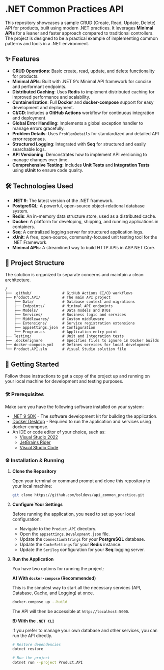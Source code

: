 # .NET Common Practices API

This repository showcases a sample CRUD (Create, Read, Update, Delete) API for products, built using modern .NET practices. It leverages **Minimal APIs** for a leaner and faster approach compared to traditional controllers. The project is designed to be a practical example of implementing common patterns and tools in a .NET environment.

## ✨ Features

* **CRUD Operations**: Basic create, read, update, and delete functionality for products.
* **Minimal APIs**: Built with .NET 9's Minimal API framework for concise and performant endpoints.
* **Distributed Caching**: Uses **Redis** to implement distributed caching for improved performance and scalability.
* **Containerization**: Full **Docker** and **docker-compose** support for easy development and deployment.
* **CI/CD**: Includes a **GitHub Actions** workflow for continuous integration and deployment.
* **Global Error Handling**: Implements a global exception handler to manage errors gracefully.
* **Problem Details**: Uses `ProblemDetails` for standardized and detailed API error responses.
* **Structured Logging**: Integrated with **Seq** for structured and easily searchable logs.
* **API Versioning**: Demonstrates how to implement API versioning to manage changes over time.
* **Comprehensive Testing**: Includes **Unit Tests** and **Integration Tests** using **xUnit** to ensure code quality.

## 🛠️ Technologies Used

* **.NET 9**: The latest version of the .NET framework.
* **PostgreSQL**: A powerful, open-source object-relational database system.
* **Redis**: An in-memory data structure store, used as a distributed cache.
* **Docker**: A platform for developing, shipping, and running applications in containers.
* **Seq**: A centralized logging server for structured application logs.
* **xUnit**: A free, open-source, community-focused unit testing tool for the .NET Framework.
* **Minimal APIs**: A streamlined way to build HTTP APIs in ASP.NET Core.

## 📂 Project Structure

The solution is organized to separate concerns and maintain a clean architecture.

```plaintext
/
├── .github/              # GitHub Actions CI/CD workflows
├── Product.API/          # The main API project
│   ├── Data/             # Database context and migrations
│   ├── Endpoints/        # Minimal API endpoints
│   ├── Models/           # Data models and DTOs
│   ├── Services/         # Business logic and services
│   ├── Middlewares/      # Custom middleware
│   ├── Extensions/       # Service registration extensions
│   ├── appsettings.json  # Configuration
│   └── Program.cs        # Application entry point
├── Testing/              # Unit and Integration tests
├── .dockerignore         # Specifies files to ignore in Docker builds
├── docker-compose.yml    # Defines services for local development
└── Product.API.sln       # Visual Studio solution file
````



## 🚀 Getting Started

Follow these instructions to get a copy of the project up and running on your local machine for development and testing purposes.

### 🛠️ Prerequisites

Make sure you have the following software installed on your system:

* [.NET 9 SDK](https://dotnet.microsoft.com/download/dotnet/9.0) - The software development kit for building the application.
* [Docker Desktop](https://www.docker.com/products/docker-desktop/) - Required to run the application and services using docker-compose.
* An IDE or code editor of your choice, such as:
    * [Visual Studio 2022](https://visualstudio.microsoft.com/)
    * [JetBrains Rider](https://www.jetbrains.com/rider/)
    * [Visual Studio Code](https://code.visualstudio.com/)

### ⚙️ Installation & Running

1.  **Clone the Repository**

    Open your terminal or command prompt and clone this repository to your local machine:
    ```bash
    git clone https://github.com/boldevs/api_common_practice.git
    ```

2.  **Configure Your Settings**

    Before running the application, you need to set up your local configuration:
    * Navigate to the `Product.API` directory.
    * Open the `appsettings.Development.json` file.
    * Update the `ConnectionStrings` for your **PostgreSQL** database.
    * Update the `CacheSettings` for your **Redis** instance.
    * Update the `Serilog` configuration for your **Seq** logging server.

3.  **Run the Application**

    You have two options for running the project:

    **A) With `docker-compose` (Recommended)**

    This is the simplest way to start all the necessary services (API, Database, Cache, and Logging) at once.
    ```bash
    docker-compose up --build
    ```
    The API will then be accessible at `http://localhost:5000`.

    **B) With the `.NET CLI`**

    If you prefer to manage your own database and other services, you can run the API directly.
    ```bash
    # Restore dependencies
    dotnet restore

    # Run the project
    dotnet run --project Product.API
    ```
